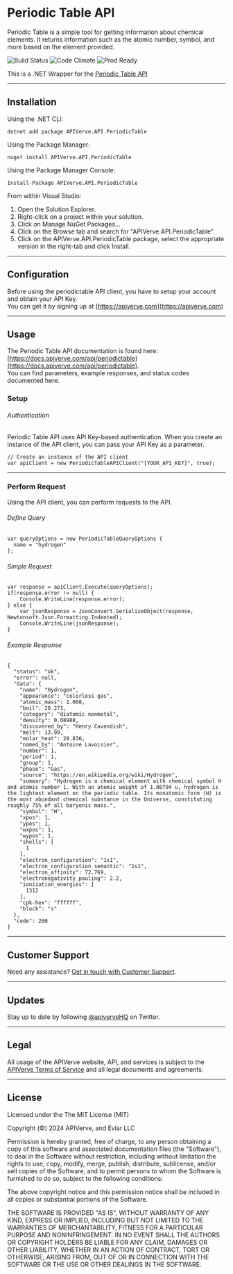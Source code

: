 Periodic Table API
============

Periodic Table is a simple tool for getting information about chemical elements. It returns information such as the atomic number, symbol, and more based on the element provided.

![Build Status](https://img.shields.io/badge/build-passing-green)
![Code Climate](https://img.shields.io/badge/maintainability-B-purple)
![Prod Ready](https://img.shields.io/badge/production-ready-blue)

This is a .NET Wrapper for the [Periodic Table API](https://apiverve.com/marketplace/api/periodictable)

---

## Installation

Using the .NET CLI:
```
dotnet add package APIVerve.API.PeriodicTable
```

Using the Package Manager:
```
nuget install APIVerve.API.PeriodicTable
```

Using the Package Manager Console:
```
Install-Package APIVerve.API.PeriodicTable
```

From within Visual Studio:

1. Open the Solution Explorer.
2. Right-click on a project within your solution.
3. Click on Manage NuGet Packages...
4. Click on the Browse tab and search for "APIVerve.API.PeriodicTable".
5. Click on the APIVerve.API.PeriodicTable package, select the appropriate version in the right-tab and click Install.


---

## Configuration

Before using the periodictable API client, you have to setup your account and obtain your API Key.  
You can get it by signing up at [https://apiverve.com](https://apiverve.com)

---

## Usage

The Periodic Table API documentation is found here: [https://docs.apiverve.com/api/periodictable](https://docs.apiverve.com/api/periodictable).  
You can find parameters, example responses, and status codes documented here.

### Setup

###### Authentication
Periodic Table API uses API Key-based authentication. When you create an instance of the API client, you can pass your API Key as a parameter.

```
// Create an instance of the API client
var apiClient = new PeriodicTableAPIClient("[YOUR_API_KEY]", true);
```

---


### Perform Request
Using the API client, you can perform requests to the API.

###### Define Query

```
var queryOptions = new PeriodicTableQueryOptions {
  name = "hydrogen"
};
```

###### Simple Request

```
var response = apiClient.Execute(queryOptions);
if(response.error != null) {
	Console.WriteLine(response.error);
} else {
    var jsonResponse = JsonConvert.SerializeObject(response, Newtonsoft.Json.Formatting.Indented);
    Console.WriteLine(jsonResponse);
}
```

###### Example Response

```
{
  "status": "ok",
  "error": null,
  "data": {
    "name": "Hydrogen",
    "appearance": "colorless gas",
    "atomic_mass": 1.008,
    "boil": 20.271,
    "category": "diatomic nonmetal",
    "density": 0.08988,
    "discovered_by": "Henry Cavendish",
    "melt": 13.99,
    "molar_heat": 28.836,
    "named_by": "Antoine Lavoisier",
    "number": 1,
    "period": 1,
    "group": 1,
    "phase": "Gas",
    "source": "https://en.wikipedia.org/wiki/Hydrogen",
    "summary": "Hydrogen is a chemical element with chemical symbol H and atomic number 1. With an atomic weight of 1.00794 u, hydrogen is the lightest element on the periodic table. Its monatomic form (H) is the most abundant chemical substance in the Universe, constituting roughly 75% of all baryonic mass.",
    "symbol": "H",
    "xpos": 1,
    "ypos": 1,
    "wxpos": 1,
    "wypos": 1,
    "shells": [
      1
    ],
    "electron_configuration": "1s1",
    "electron_configuration_semantic": "1s1",
    "electron_affinity": 72.769,
    "electronegativity_pauling": 2.2,
    "ionization_energies": [
      1312
    ],
    "cpk-hex": "ffffff",
    "block": "s"
  },
  "code": 200
}
```

---

## Customer Support

Need any assistance? [Get in touch with Customer Support](https://apiverve.com/contact).

---

## Updates
Stay up to date by following [@apiverveHQ](https://twitter.com/apiverveHQ) on Twitter.

---

## Legal

All usage of the APIVerve website, API, and services is subject to the [APIVerve Terms of Service](https://apiverve.com/terms) and all legal documents and agreements.

---

## License
Licensed under the The MIT License (MIT)

Copyright (&copy;) 2024 APIVerve, and Evlar LLC

Permission is hereby granted, free of charge, to any person obtaining a copy of this software and associated documentation files (the "Software"), to deal in the Software without restriction, including without limitation the rights to use, copy, modify, merge, publish, distribute, sublicense, and/or sell copies of the Software, and to permit persons to whom the Software is furnished to do so, subject to the following conditions:

The above copyright notice and this permission notice shall be included in all copies or substantial portions of the Software.

THE SOFTWARE IS PROVIDED "AS IS", WITHOUT WARRANTY OF ANY KIND, EXPRESS OR IMPLIED, INCLUDING BUT NOT LIMITED TO THE WARRANTIES OF MERCHANTABILITY, FITNESS FOR A PARTICULAR PURPOSE AND NONINFRINGEMENT. IN NO EVENT SHALL THE AUTHORS OR COPYRIGHT HOLDERS BE LIABLE FOR ANY CLAIM, DAMAGES OR OTHER LIABILITY, WHETHER IN AN ACTION OF CONTRACT, TORT OR OTHERWISE, ARISING FROM, OUT OF OR IN CONNECTION WITH THE SOFTWARE OR THE USE OR OTHER DEALINGS IN THE SOFTWARE.